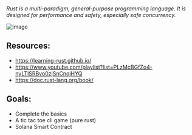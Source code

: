 
</br>

*Rust is a multi-paradigm, general-purpose programming language. It is designed for performance and safety, especially safe concurrency.*

![image](https://user-images.githubusercontent.com/70798888/195976644-b5346127-3073-4db9-b606-cb22bcec7f7b.png)


## Resources:
* https://learning-rust.github.io/
* https://www.youtube.com/playlist?list=PLzMcBGfZo4-nyLTlSRBvo0zjSnCnqjHYQ
* https://doc.rust-lang.org/book/

## Goals:
* Complete the basics
* A tic tac toe cli game (pure rust)
* Solana Smart Contract
